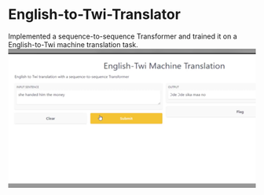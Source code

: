 # English-to-Twi-Translator
 Implemented a sequence-to-sequence Transformer and trained it on a English-to-Twi machine translation task.
<img src="https://github.com/samadon1/English-to-Twi-Translator/blob/main/nlp_demo.png" alt="" />
